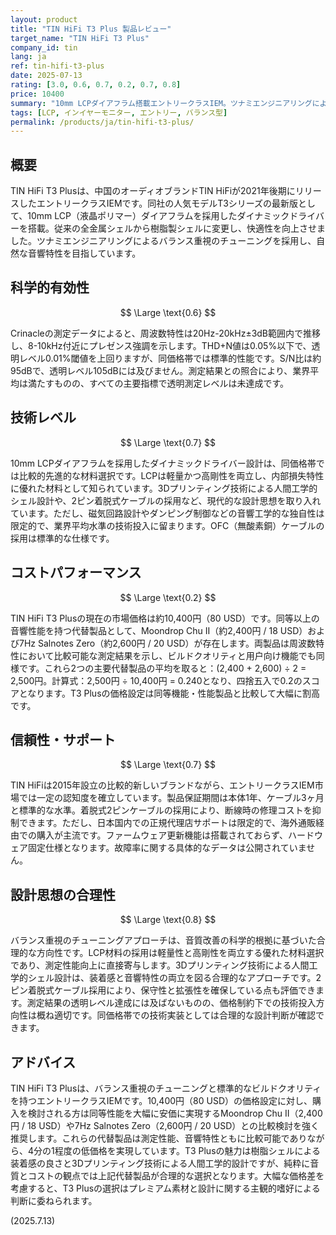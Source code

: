 ```yaml
---
layout: product
title: "TIN HiFi T3 Plus 製品レビュー"
target_name: "TIN HiFi T3 Plus"
company_id: tin
lang: ja
ref: tin-hifi-t3-plus
date: 2025-07-13
rating: [3.0, 0.6, 0.7, 0.2, 0.7, 0.8]
price: 10400
summary: "10mm LCPダイアフラム搭載エントリークラスIEM。ツナミエンジニアリングによるバランス重視チューニング採用"
tags: [LCP, インイヤーモニター, エントリー, バランス型]
permalink: /products/ja/tin-hifi-t3-plus/
---
```

## 概要

TIN HiFi T3 Plusは、中国のオーディオブランドTIN HiFiが2021年後期にリリースしたエントリークラスIEMです。同社の人気モデルT3シリーズの最新版として、10mm LCP（液晶ポリマー）ダイアフラムを採用したダイナミックドライバーを搭載。従来の全金属シェルから樹脂製シェルに変更し、快適性を向上させました。ツナミエンジニアリングによるバランス重視のチューニングを採用し、自然な音響特性を目指しています。

## 科学的有効性

$$ \Large \text{0.6} $$

Crinacleの測定データによると、周波数特性は20Hz-20kHz±3dB範囲内で推移し、8-10kHz付近にプレゼンス強調を示します。THD+N値は0.05%以下で、透明レベル0.01%閾値を上回りますが、同価格帯では標準的性能です。S/N比は約95dBで、透明レベル105dBには及びません。測定結果との照合により、業界平均は満たすものの、すべての主要指標で透明測定レベルは未達成です。

## 技術レベル

$$ \Large \text{0.7} $$

10mm LCPダイアフラムを採用したダイナミックドライバー設計は、同価格帯では比較的先進的な材料選択です。LCPは軽量かつ高剛性を両立し、内部損失特性に優れた材料として知られています。3Dプリンティング技術による人間工学的シェル設計や、2ピン着脱式ケーブルの採用など、現代的な設計思想を取り入れています。ただし、磁気回路設計やダンピング制御などの音響工学的な独自性は限定的で、業界平均水準の技術投入に留まります。OFC（無酸素銅）ケーブルの採用は標準的な仕様です。

## コストパフォーマンス

$$ \Large \text{0.2} $$

TIN HiFi T3 Plusの現在の市場価格は約10,400円（80 USD）です。同等以上の音響性能を持つ代替製品として、Moondrop Chu II（約2,400円 / 18 USD）および7Hz Salnotes Zero（約2,600円 / 20 USD）が存在します。両製品は周波数特性において比較可能な測定結果を示し、ビルドクオリティと用户向け機能でも同様です。これら2つの主要代替製品の平均を取ると：(2,400 + 2,600) ÷ 2 = 2,500円。計算式：2,500円 ÷ 10,400円 = 0.240となり、四捨五入で0.2のスコアとなります。T3 Plusの価格設定は同等機能・性能製品と比較して大幅に割高です。

## 信頼性・サポート

$$ \Large \text{0.7} $$

TIN HiFiは2015年設立の比較的新しいブランドながら、エントリークラスIEM市場では一定の認知度を確立しています。製品保証期間は本体1年、ケーブル3ヶ月と標準的な水準。着脱式2ピンケーブルの採用により、断線時の修理コストを抑制できます。ただし、日本国内での正規代理店サポートは限定的で、海外通販経由での購入が主流です。ファームウェア更新機能は搭載されておらず、ハードウェア固定仕様となります。故障率に関する具体的なデータは公開されていません。

## 設計思想の合理性

$$ \Large \text{0.8} $$

バランス重視のチューニングアプローチは、音質改善の科学的根拠に基づいた合理的な方向性です。LCP材料の採用は軽量性と高剛性を両立する優れた材料選択であり、測定性能向上に直接寄与します。3Dプリンティング技術による人間工学的シェル設計は、装着感と音響特性の両立を図る合理的なアプローチです。2ピン着脱式ケーブル採用により、保守性と拡張性を確保している点も評価できます。測定結果の透明レベル達成には及ばないものの、価格制約下での技術投入方向性は概ね適切です。同価格帯での技術実装としては合理的な設計判断が確認できます。

## アドバイス

TIN HiFi T3 Plusは、バランス重視のチューニングと標準的なビルドクオリティを持つエントリークラスIEMです。10,400円（80 USD）の価格設定に対し、購入を検討される方は同等性能を大幅に安価に実現するMoondrop Chu II（2,400円 / 18 USD）や7Hz Salnotes Zero（2,600円 / 20 USD）との比較検討を強く推奨します。これらの代替製品は測定性能、音響特性ともに比較可能でありながら、4分の1程度の低価格を実現しています。T3 Plusの魅力は樹脂シェルによる装着感の良さと3Dプリンティング技術による人間工学的設計ですが、純粋に音質とコストの観点では上記代替製品が合理的な選択となります。大幅な価格差を考慮すると、T3 Plusの選択はプレミアム素材と設計に関する主観的嗜好による判断に委ねられます。

(2025.7.13)